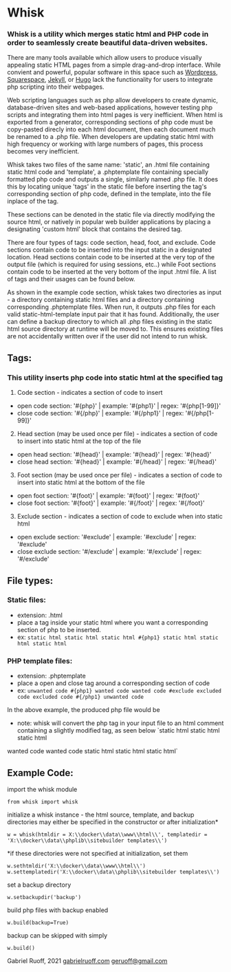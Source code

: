# Whisk

### Whisk is a utility which merges static html and PHP code in order to seamlessly create beautiful data-driven websites.
There are many tools available which allow users to produce visually appealing static HTML pages from a simple drag-and-drop interface. While convient and powerful, popular software in this space such as [Wordpress](https://wordpress.com), [Squarespace](https://squarespace.com), [Jekyll](https://jekyllrb.com/), or [Hugo](https://gohugo.io/) lack the functionality for users to integrate php scripting into their webpages.

Web scripting languages such as php allow developers to create dynamic, database-driven sites and web-based applications, however testing php scripts and integrating them into html pages is very inefficient. When html is exported from a generator, corresponding sections of php code must be copy-pasted direcly into each html document, then each document much be renamed to a .php file. When developers are updating static html with high frequency or working with large numbers of pages, this process becomes very inefficient.

Whisk takes two files of the same name: 'static', an .html file containing static html code and 'template', a .phptemplate file containing specially formatted php code and outputs a single, similarly named .php file. It does this by locating unique 'tags' in the static file before inserting the tag's corresponding section of php code, defined in the template, into the file inplace of the tag.

These sections can be denoted in the static file via directly modifying the source html, or natively in popular web builder applications by placing a designating 'custom html' block that contains the desired tag.

There are four types of tags: code section, head, foot, and exclude. Code sections contain code to be inserted into the input static in a designated location. Head sections contain code to be inserted at the very top of the output file (which is required for using sessions, etc..) while Foot sections contain code to be inserted at the very bottom of the input .html file. A list of tags and their usages can be found below.

As shown in the example code section, whisk takes two directories as input - a directory containing static html files and a directory containing corresponding .phptemplate files. When run, it outputs .php files for each valid static-html-template input pair that it has found. Additionally, the user can define a backup directory to which all .php files existing in the static html source directory at runtime will be moved to. This ensures existing files are not accidentally written over if the user did not intend to run whisk.

## Tags:
### This utility inserts php code into static html at the specified tag
1. Code section - indicates a section of code to insert
- open code section: '#\{php<tag number>}' | example: '#\{php1}' | regex: '#\{php[1-99]}'
- close code section: '#\{/php<tag number>}' | example: '#\{/php1}' | regex: '#\{/php[1-99]}'

2. Head section (may be used once per file) - indicates a section of code to insert into static html at the top of the file
- open head section: '#\{head}' | example: '#\{head}' | regex: '#\{head}'
- close head section: '#\{head}' | example: '#\{/head}' | regex: '#\{/head}'

3. Foot section (may be used once per file) - indicates a section of code to insert into static html at the bottom of the file
- open foot section: '#\{foot}' | example: '#\{foot}' | regex: '#\{foot}'
- close foot section: '#\{foot}' | example: '#\{/foot}' | regex: '#\{/foot}'

3. Exclude section - indicates a section of code to exclude when into static html
- open exclude section: '#exclude' | example: '#exclude' | regex: '#exclude'
- close exclude section: '#/exclude' | example: '#/exclude' | regex: '#/exclude'
 
 
## File types:

### Static files:
 - extension: .html
 - place a tag inside your static html where you want a corresponding section of php to be inserted.
 - ex:
`static html
 static html
 static html
 #{php1}
 static html
 static html
 static html`
 
 ### PHP template files:
 - extension: .phptemplate
 - place a open and close tag around a corresponding section of code
 - ex:
 `unwanted code
 #{php1}
 wanted code
 wanted code
 #exclude
 excluded code
 excluded code
 #{/php1}
 unwanted code`
  
 In the above example, the produced php file would be
 - note: whisk will convert the php tag in your input file to an html comment containing a slightly modified tag, as seen below
 `static html
 static html
 static html
 <!-- #!{php1} -->
 wanted code
 wanted code
 static html
 static html
 static html`


## Example Code:
import the whisk module

`from whisk import whisk`

initialize a whisk instance - the html source, template, and backup directories may either be specified in the constructor or after initialization*

`w = whisk(htmldir = X:\\docker\\data\\www\\html\\', templatedir = 'X:\\docker\\data\\phplib\\sitebuilder templates\\')`

\*if these directories were not specified at initialization, set them

`w.sethtmldir('X:\\docker\\data\\www\\html\\')`
`w.settemplatedir('X:\\docker\\data\\phplib\\sitebuilder templates\\')`

set a backup directory

`w.setbackupdir('backup')`

build php files with backup enabled

`w.build(backup=True)`

backup can be skipped with simply

`w.build()`

Gabriel Ruoff, 2021
[gabrielruoff.com](https://gabrielruoff.com)
geruoff@gmail.com
